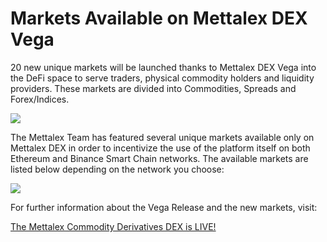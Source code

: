 # Markets Available on Mettalex DEX Vega

20 new unique markets will be launched thanks to Mettalex DEX Vega into the DeFi space to serve traders, physical commodity holders and liquidity providers. These markets are divided into Commodities, Spreads and Forex/Indices.

![](https://lh6.googleusercontent.com/T0dzkITDbvDiYzzpkdkX-ocfJe9h0WtUJ-ZMhfZEJY8UgS_twenETCDnhxNrpu6KgXIGLIbqbaN0f15O18flp6oa0RdPItJc85bDfCDsT1Gi8SIC8pUmo5bghYYRSHI9s2tnjNLK)

The Mettalex Team has featured several unique markets available only on Mettalex DEX in order to incentivize the use of the platform itself on both Ethereum and Binance Smart Chain networks. The available markets are listed below depending on the network you choose:

![](https://lh4.googleusercontent.com/a5wELc--PcLfhdvvCUACQhSyO_3xueultM44IQYy4UK4YIWIc5pMD2tYmBwSOFbdhlnfGPgRZYuo_yR9EjuDA0Rw0f6q4iKUzdhXDDWp3ZJV_i8yF4s33Mv7yjUP_XN6vNS0vShQ)

For further information about the Vega Release and the new markets, visit:

[The Mettalex Commodity Derivatives DEX is LIVE!](https://mettalex.com/the-mettalex-commodity-derivatives-dex-is-live/)  


